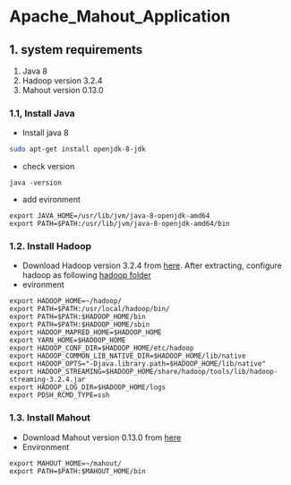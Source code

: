 # Apache_Mahout_Application

## 1. system requirements
1. Java 8
2. Hadoop version 3.2.4
3. Mahout version 0.13.0

### 1.1, Install Java
- Install java 8
```bash
sudo apt-get install openjdk-8-jdk
```
- check version
```bass
java -version
```
- add evironment
```
export JAVA_HOME=/usr/lib/jvm/java-8-openjdk-amd64 
export PATH=$PATH:/usr/lib/jvm/java-8-openjdk-amd64/bin 
```

### 1.2. Install Hadoop
- Download Hadoop version 3.2.4 from [here](https://hadoop.apache.org/release/3.2.4.html). After extracting, configure hadoop as following [hadoop folder](./hadoop)
- evironment
```
export HADOOP_HOME=~/hadoop/ 
export PATH=$PATH:/usr/local/hadoop/bin/
export PATH=$PATH:$HADOOP_HOME/bin 
export PATH=$PATH:$HADOOP_HOME/sbin 
export HADOOP_MAPRED_HOME=$HADOOP_HOME 
export YARN_HOME=$HADOOP_HOME 
export HADOOP_CONF_DIR=$HADOOP_HOME/etc/hadoop 
export HADOOP_COMMON_LIB_NATIVE_DIR=$HADOOP_HOME/lib/native 
export HADOOP_OPTS="-Djava.library.path=$HADOOP_HOME/lib/native" 
export HADOOP_STREAMING=$HADOOP_HOME/share/hadoop/tools/lib/hadoop-streaming-3.2.4.jar
export HADOOP_LOG_DIR=$HADOOP_HOME/logs 
export PDSH_RCMD_TYPE=ssh
```

### 1.3. Install Mahout
- Download Mahout version 0.13.0 from [here](http://archive.apache.org/dist/mahout/)
- Environment
```
export MAHOUT_HOME=~/mahout/
export PATH=$PATH:$MAHOUT_HOME/bin
```
